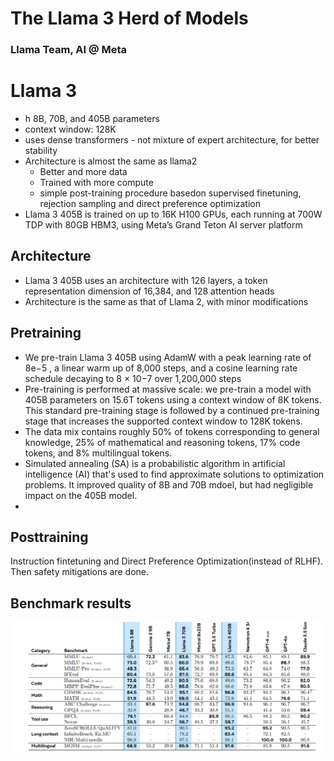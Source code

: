 # The Llama 3 Herd of Models
### Llama Team, AI @ Meta

# Llama 3
- h 8B, 70B, and 405B parameters
- context window: 128K
- uses dense transformers - not mixture of expert architecture, for better stability
- Architecture is almost the same as llama2
  - Better and more data
  - Trained with more compute
  - simple post-training procedure basedon supervised finetuning, rejection sampling and direct preference optimization
- Llama 3 405B is trained on up to 16K H100 GPUs, each running at 700W TDP with 80GB HBM3,
using Meta’s Grand Teton AI server platform 

## Architecture
- Llama 3 405B uses an architecture with 126 layers, a token representation dimension of 16,384, and 128 attention heads
- Architecture is the same as that of Llama 2, with minor modifications

## Pretraining
- We pre-train Llama 3 405B using AdamW with a peak learning rate of 8e−5 , a linear warm up of 8,000 steps, and a cosine learning rate schedule decaying to 8 × 10−7 over 1,200,000 steps
- Pre-training is performed at massive scale: we pre-train a model with 405B parameters on 15.6T tokens using a context window of 8K tokens. This standard pre-training stage is followed by a continued pre-training stage that increases the supported context window to 128K tokens.
- The data mix contains roughly 50% of tokens corresponding to general knowledge, 25% of mathematical and reasoning tokens, 17% code tokens, and 8% multilingual tokens.
- Simulated annealing (SA) is a probabilistic algorithm in artificial intelligence (AI) that's used to find approximate solutions to optimization problems. It improved quality of 8B and 70B mdoel, but had negligible impact on the 405B model. 
- 
## Posttraining
Instruction fintetuning and Direct Preference Optimization(instead of RLHF). Then safety mitigations are done.

## Benchmark results
![alt text](image.png)